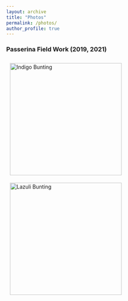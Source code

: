 ```yaml
---
layout: archive
title: "Photos"
permalink: /photos/
author_profile: true
---
```

### Passerina Field Work (2019, 2021)
<img style="padding: 10px; float: center;" src="https://paul-dougherty.github.io/images/bunting_fw/inbu3.JPG" alt="Indigo Bunting" width="300"/> <img style="padding: 10px; float: center;" src="https://paul-dougherty.github.io/images/bunting_fw/lazb2.JPG" alt="Lazuli Bunting" width="300"/>
